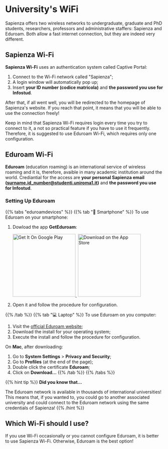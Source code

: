 # University's WiFi

Sapienza offers two wireless networks to undergraduate, graduate and PhD students, researchers, professors and administrative staffers: Sapienza and Eduroam. Both allow a fast internet connection, but they are indeed very different.

## Sapienza Wi-Fi
**Sapienza Wi-Fi** uses an authentication system called Captive Portal:
1. Connect to the Wi-Fi network called "Sapienza";
2. A login window will automatically pop up;
3. Insert **your ID number (codice matricola)** and **the password you use for Infostud**.

After that, if all went well, you will be redirected to the homepage of Sapienza's website. If you reach that point, it means that you will be able to use the connection freely!

Keep in mind that Sapienza Wi-Fi requires login every time you try to connect to it, a not so practical feature if you have to use it frequently. Therefore, it is suggested to use Eduroam Wi-Fi, which requires only one configuration.

## Eduroam Wi-Fi
**Eduroam** (education roaming) is an international service of wireless roaming and it is, therefore, avaible in many academic institution around the world.
Crediantial for the access are **your personal Sapienza email (surname.id_number@studenti.uniroma1.it)** and **the password you use for Infostud**.

### Setting Up Eduroam
{{% tabs "eduroamdevices" %}}
{{% tab "📱 Smartphone" %}}
To use Eduroam on your smartphone:
1. Dowload the app **GetEduroam**:
    <p><a href="https://play.google.com/store/apps/details?id=app.eduroam.geteduroam" target="_blank" rel="attachment noopener wp-att-35892"><img loading="lazy" decoding="async" src="https://i.imgur.com/lMuV9nw.png" alt="Get It On Google Play" width="200px">&nbsp;</a> <a href="https://apps.apple.com/no/app/geteduroam/id1504076137" rel="attachment wp-att-35894"><img loading="lazy" decoding="async" src="https://i.imgur.com/EhmxDtk.png" alt="Download on the App Store" width="200px"></a>
2. Open it and follow the procedure for configuration.

{{% /tab %}}
{{% tab "💻 Laptop" %}}
To use Eduroam on you computer:
1. Visit the [official Eduroam website](https://cat.eduroam.org);
2. Download the install for your operating system;
3. Execute the install and follow the procedure for configuration.

On **Mac**, after downloading:
1. Go to **System Settings** > **Privacy and Security**;
2. Go to **Profiles** (at the end of the page);
3. Double click the certificate **Eduroam**;
4. Click on **Download...**
{{% /tab %}}
{{% /tabs %}}

{{% hint tip %}}
<i class="fa-solid fa-lightbulb" style="color: #238636;"></i> **Did you know that...**

The Eduroam network is available in thousands of international universities! This means that, if you wanted to, you could go to another associated university and could connect to the Eduroam network using the same credentials of Sapienza!
{{% /hint %}}

## Which Wi-Fi should I use?
If you use Wi-Fi occasionally or you cannot configure Eduroam, it is better to use Sapienza Wi-Fi. Otherwise, Eduroam is the best option!
